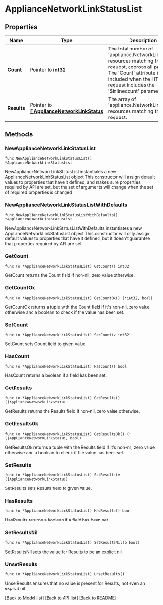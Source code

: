 # ApplianceNetworkLinkStatusList

## Properties

Name | Type | Description | Notes
------------ | ------------- | ------------- | -------------
**Count** | Pointer to **int32** | The total number of &#39;appliance.NetworkLinkStatus&#39; resources matching the request, accross all pages. The &#39;Count&#39; attribute is included when the HTTP GET request includes the &#39;$inlinecount&#39; parameter. | [optional] 
**Results** | Pointer to [**[]ApplianceNetworkLinkStatus**](ApplianceNetworkLinkStatus.md) | The array of &#39;appliance.NetworkLinkStatus&#39; resources matching the request. | [optional] 

## Methods

### NewApplianceNetworkLinkStatusList

`func NewApplianceNetworkLinkStatusList() *ApplianceNetworkLinkStatusList`

NewApplianceNetworkLinkStatusList instantiates a new ApplianceNetworkLinkStatusList object
This constructor will assign default values to properties that have it defined,
and makes sure properties required by API are set, but the set of arguments
will change when the set of required properties is changed

### NewApplianceNetworkLinkStatusListWithDefaults

`func NewApplianceNetworkLinkStatusListWithDefaults() *ApplianceNetworkLinkStatusList`

NewApplianceNetworkLinkStatusListWithDefaults instantiates a new ApplianceNetworkLinkStatusList object
This constructor will only assign default values to properties that have it defined,
but it doesn't guarantee that properties required by API are set

### GetCount

`func (o *ApplianceNetworkLinkStatusList) GetCount() int32`

GetCount returns the Count field if non-nil, zero value otherwise.

### GetCountOk

`func (o *ApplianceNetworkLinkStatusList) GetCountOk() (*int32, bool)`

GetCountOk returns a tuple with the Count field if it's non-nil, zero value otherwise
and a boolean to check if the value has been set.

### SetCount

`func (o *ApplianceNetworkLinkStatusList) SetCount(v int32)`

SetCount sets Count field to given value.

### HasCount

`func (o *ApplianceNetworkLinkStatusList) HasCount() bool`

HasCount returns a boolean if a field has been set.

### GetResults

`func (o *ApplianceNetworkLinkStatusList) GetResults() []ApplianceNetworkLinkStatus`

GetResults returns the Results field if non-nil, zero value otherwise.

### GetResultsOk

`func (o *ApplianceNetworkLinkStatusList) GetResultsOk() (*[]ApplianceNetworkLinkStatus, bool)`

GetResultsOk returns a tuple with the Results field if it's non-nil, zero value otherwise
and a boolean to check if the value has been set.

### SetResults

`func (o *ApplianceNetworkLinkStatusList) SetResults(v []ApplianceNetworkLinkStatus)`

SetResults sets Results field to given value.

### HasResults

`func (o *ApplianceNetworkLinkStatusList) HasResults() bool`

HasResults returns a boolean if a field has been set.

### SetResultsNil

`func (o *ApplianceNetworkLinkStatusList) SetResultsNil(b bool)`

 SetResultsNil sets the value for Results to be an explicit nil

### UnsetResults
`func (o *ApplianceNetworkLinkStatusList) UnsetResults()`

UnsetResults ensures that no value is present for Results, not even an explicit nil

[[Back to Model list]](../README.md#documentation-for-models) [[Back to API list]](../README.md#documentation-for-api-endpoints) [[Back to README]](../README.md)


